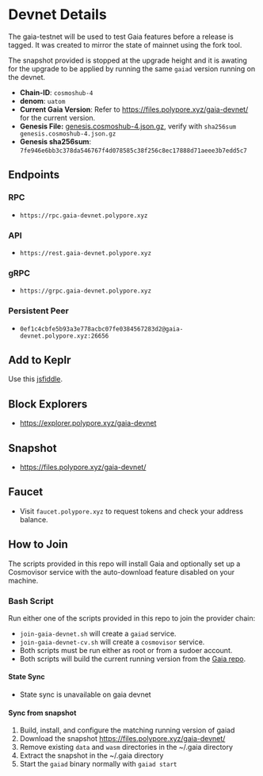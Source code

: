 
# Devnet Details

The gaia-testnet will be used to test Gaia features before a release is tagged. It was created to mirror the state of mainnet using the fork tool.

The snapshot provided is stopped at the upgrade height and it is awating for the upgrade to be applied by running the same `gaiad` version running on the devnet.

* **Chain-ID**: `cosmoshub-4`
* **denom**: `uatom`
* **Current Gaia Version**: Refer to https://files.polypore.xyz/gaia-devnet/ for the current version.
* **Genesis File:**  [genesis.cosmoshub-4.json.gz](https://github.com/cosmos/mainnet/raw/master/genesis/genesis.cosmoshub-4.json.gz), verify with `sha256sum genesis.cosmoshub-4.json.gz`
* **Genesis sha256sum**: `7fe946e6bb3c378da546767f4d078585c38f256c8ec17888d71aeee3b7edd5c7`

## Endpoints

### RPC

* `https://rpc.gaia-devnet.polypore.xyz`

### API

* `https://rest.gaia-devnet.polypore.xyz`

### gRPC

* `https://grpc.gaia-devnet.polypore.xyz`

### Persistent Peer

* `0ef1c4cbfe5b93a3e778acbc07fe0384567283d2@gaia-devnet.polypore.xyz:26656`

## Add to Keplr

Use this [jsfiddle](https://jsfiddle.net/uw4ar8qt/2/).

## Block Explorers

* https://explorer.polypore.xyz/gaia-devnet

## Snapshot

* https://files.polypore.xyz/gaia-devnet/

## Faucet

* Visit `faucet.polypore.xyz` to request tokens and check your address balance.

## How to Join

The scripts provided in this repo will install Gaia and optionally set up a Cosmovisor service with the auto-download feature disabled on your machine.

### Bash Script

Run either one of the scripts provided in this repo to join the provider chain:
* `join-gaia-devnet.sh` will create a `gaiad` service.
* `join-gaia-devnet-cv.sh` will create a `cosmovisor` service.
* Both scripts must be run either as root or from a sudoer account.
* Both scripts will build the current running version from the [Gaia repo](https://github.com/cosmos/gaia/).

#### State Sync

* State sync is unavailable on gaia devnet

#### Sync from snapshot

1. Build, install, and configure the matching running version of gaiad
2. Download the snapshot https://files.polypore.xyz/gaia-devnet/
3. Remove existing `data` and `wasm` directories in the ~/.gaia directory
4. Extract the snapshot in the ~/.gaia directory
5. Start the `gaiad` binary normally with `gaiad start`
